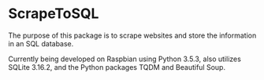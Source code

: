# ScrapeToSQL
The purpose of this package is to scrape websites and store the information in an SQL database.

Currently being developed on Raspbian using Python 3.5.3, also utilizes SQLite 3.16.2, and the Python packages TQDM and Beautiful Soup.